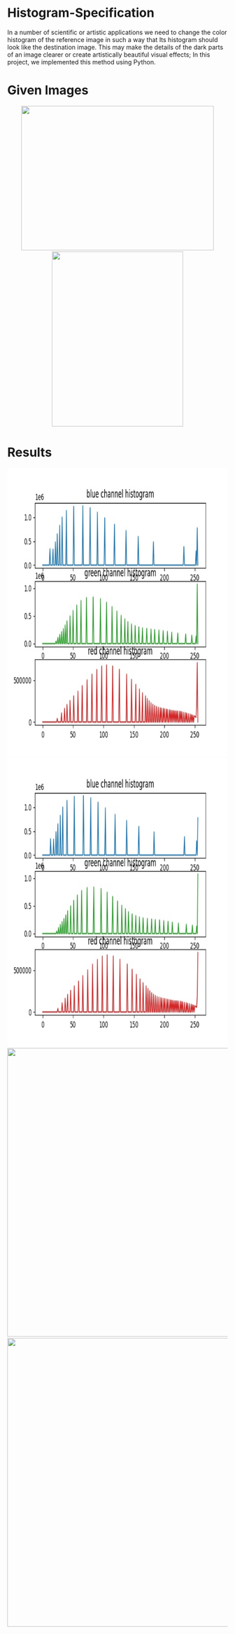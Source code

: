 # Histogram-Specification

In a number of scientific or artistic applications we need to change the color histogram of the reference image in such a way that Its histogram should look like the destination image. This may make the details of the dark parts of an image clearer or create artistically beautiful visual effects; In this project, we implemented this method using Python.

# Given Images
<p align="center">
  <img width="440" height="330" src="./Dark.jpg">
  <img width="300" height="400" src="./Pink.jpg">
</p>

# Results
<p align="center">
  <img width="880" height="660" src="./res05.jpg">
  <img width="880" height="660" src="./res05_1.jpg">
  <img width="880" height="660" src="./res06.jpg">
  <img width="880" height="660" src="./res06_1.jpg">
</p>
